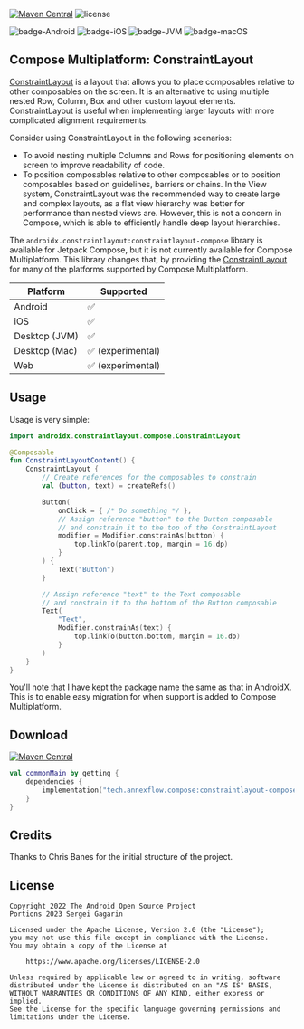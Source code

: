 [![Maven Central](https://img.shields.io/maven-central/v/tech.annexflow.compose/constraintlayout-compose-multiplatform)](https://search.maven.org/search?q=g:tech.annexflow.compose)
![license](https://img.shields.io/github/license/Lavmee/constraintlayout-compose-multiplatform)

![badge-Android](https://img.shields.io/badge/Platform-Android-brightgreen)
![badge-iOS](https://img.shields.io/badge/Platform-iOS-lightgray)
![badge-JVM](https://img.shields.io/badge/Platform-JVM-orange)
![badge-macOS](https://img.shields.io/badge/Platform-macOS-purple)

## Compose Multiplatform: ConstraintLayout

[ConstraintLayout](https://developer.android.com/jetpack/compose/layouts/constraintlayout) is a layout that allows you to place composables relative to other composables on the screen. It is an alternative to using multiple nested Row, Column, Box and other custom layout elements. ConstraintLayout is useful when implementing larger layouts with more complicated alignment requirements.

Consider using ConstraintLayout in the following scenarios:

- To avoid nesting multiple Columns and Rows for positioning elements on screen to improve readability of code.
- To position composables relative to other composables or to position composables based on guidelines, barriers or chains.
In the View system, ConstraintLayout was the recommended way to create large and complex layouts, as a flat view hierarchy was better for performance than nested views are. However, this is not a concern in Compose, which is able to efficiently handle deep layout hierarchies.

The `androidx.constraintlayout:constraintlayout-compose` library is available for Jetpack Compose, but it is not currently available for Compose Multiplatform. This library changes that, by providing the [ConstraintLayout](https://developer.android.com/reference/kotlin/androidx/constraintlayout/compose/package-summary) for many of the platforms supported by Compose Multiplatform.

| Platform      | Supported         |
|---------------|-------------------|
| Android       | ✅                |
| iOS           | ✅                |
| Desktop (JVM) | ✅                |
| Desktop (Mac) | ✅ (experimental) |
| Web           | ✅ (experimental) |

## Usage

Usage is very simple:

```kotlin
import androidx.constraintlayout.compose.ConstraintLayout

@Composable
fun ConstraintLayoutContent() {
    ConstraintLayout {
        // Create references for the composables to constrain
        val (button, text) = createRefs()

        Button(
            onClick = { /* Do something */ },
            // Assign reference "button" to the Button composable
            // and constrain it to the top of the ConstraintLayout
            modifier = Modifier.constrainAs(button) {
                top.linkTo(parent.top, margin = 16.dp)
            }
        ) {
            Text("Button")
        }

        // Assign reference "text" to the Text composable
        // and constrain it to the bottom of the Button composable
        Text(
            "Text",
            Modifier.constrainAs(text) {
                top.linkTo(button.bottom, margin = 16.dp)
            }
        )
    }
}
```

You'll note that I have kept the package name the same as that in AndroidX. This is to enable easy migration for when support is added to Compose Multiplatform.

## Download

[![Maven Central](https://img.shields.io/maven-central/v/tech.annexflow.compose/constraintlayout-compose-multiplatform)](https://central.sonatype.com/namespace/tech.annexflow.compose)

```kotlin
val commonMain by getting {
    dependencies {
        implementation("tech.annexflow.compose:constraintlayout-compose-multiplatform:0.3.1")
    }
}
```

## Credits
Thanks to Chris Banes for the initial structure of the project.

## License

```
Copyright 2022 The Android Open Source Project
Portions 2023 Sergei Gagarin
 
Licensed under the Apache License, Version 2.0 (the "License");
you may not use this file except in compliance with the License.
You may obtain a copy of the License at

    https://www.apache.org/licenses/LICENSE-2.0

Unless required by applicable law or agreed to in writing, software
distributed under the License is distributed on an "AS IS" BASIS,
WITHOUT WARRANTIES OR CONDITIONS OF ANY KIND, either express or implied.
See the License for the specific language governing permissions and
limitations under the License.
```
